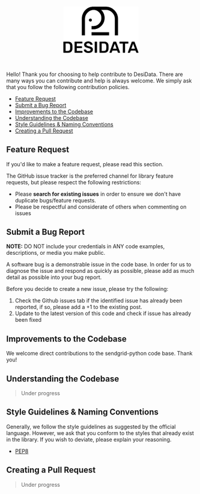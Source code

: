 <p align="center">
  <img width="200" src="./assets/readme/logo-base.png">
</p>
<br>

Hello! Thank you for choosing to help contribute to DesiData. There are many ways you can contribute and help is always welcome. We simply ask that you follow the following contribution policies.

- [Feature Request](#feature-request)
- [Submit a Bug Report](#bug-report)
- [Improvements to the Codebase](#improve-code)
- [Understanding the Codebase](#know-codebase)
- [Style Guidelines & Naming Conventions](#guidelines)
- [Creating a Pull Request](#create-pr)

<a name="feature-request"></a>
## Feature Request

If you'd like to make a feature request, please read this section.

The GitHub issue tracker is the preferred channel for library feature requests, but please respect the following restrictions:

- Please **search for existing issues** in order to ensure we don't have duplicate bugs/feature requests.
- Please be respectful and considerate of others when commenting on issues

<a name="bug-report"></a>
## Submit a Bug Report

**NOTE:** DO NOT include your credentials in ANY code examples, descriptions, or media you make public.

A software bug is a demonstrable issue in the code base. In order for us to diagnose the issue and respond as quickly as possible, please add as much detail as possible into your bug report.

Before you decide to create a new issue, please try the following:

1. Check the Github issues tab if the identified issue has already been reported, if so, please add a +1 to the existing post.
2. Update to the latest version of this code and check if issue has already been fixed

<a name="improve-code"></a>
## Improvements to the Codebase

We welcome direct contributions to the sendgrid-python code base. Thank you!

<a name="know-codebase"></a>
## Understanding the Codebase

>Under progress

<a name="guidelines"></a>
## Style Guidelines & Naming Conventions

Generally, we follow the style guidelines as suggested by the official language. However, we ask that you conform to the styles that already exist in the library. If you wish to deviate, please explain your reasoning.

- [PEP8](https://www.python.org/dev/peps/pep-0008/)

<a name="create-pr"></a>
## Creating a Pull Request

>Under progress